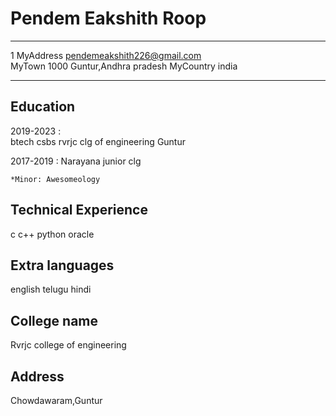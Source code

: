 Pendem Eakshith Roop
============

-------------------     ----------------------------
1 MyAddress                       pendemeakshith226@gmail.com   
MyTown 1000                          Guntur,Andhra pradesh
MyCountry                           india
-------------------     ----------------------------

Education
---------

2019-2023 
:  
btech csbs rvrjc clg of engineering Guntur

2017-2019
: 
Narayana junior clg 

    *Minor: Awesomeology


Technical Experience
--------------------
c
c++
python
oracle

Extra languages
---------------
english
telugu
hindi

College name
------------
Rvrjc college of engineering

Address
-------
Chowdawaram,Guntur


